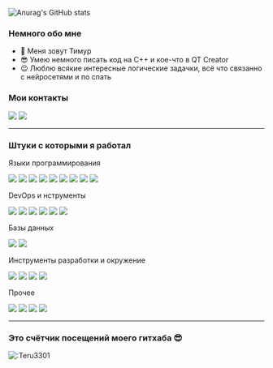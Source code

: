 ![Anurag's GitHub stats](https://github-readme-stats.vercel.app/api?username=Teru3301&show_icons=true&theme=blue-green)

### Немного обо мне
- 👋 Меня зовут Тимур
- 😎 Умею немного писать код на C++ и кое-что в QT Creator
- 😉 Люблю всякие интересные логические задачки, всё что связанно с нейросетями и по спать

### Мои контакты
[<img src="https://img.shields.io/badge/telegram-26A5E4?style=for-the-badge&logo=Telegram&logoColor=ffffff"/>](https://t.me/teru3301)
[<img src="https://img.shields.io/badge/ВКонтакте-0077FF?style=for-the-badge&logo=VK&logoColor=ffffff"/>](https://vk.com/terrru)

---

### Штуки с которыми я работал

Языки программирования

<img src="https://img.shields.io/badge/C++-00599C?style=for-the-badge&logo=cplusplus&logoColor=ffffff"/> <img src="https://img.shields.io/badge/go-00ADD8?style=for-the-badge&logo=go&logoColor=ffffff"/> <img src="https://img.shields.io/badge/javascript-F7DF1E?style=for-the-badge&logo=javascript&logoColor=ffffff"/> <img src="https://img.shields.io/badge/Python-306998?style=for-the-badge&logo=python&logoColor=ffffff"/> <img src="https://img.shields.io/badge/C%23-239120?style=for-the-badge&logo=dotnet&logoColor=ffffff"/> <img src="https://img.shields.io/badge/lua-000080?style=for-the-badge&logo=lua&logoColor=ffffff"/> <img src="https://img.shields.io/badge/processing-006699?style=for-the-badge&logo=processingfoundation&logoColor=ffffff"/> <img src="https://img.shields.io/badge/CSS-1572B6?style=for-the-badge&logo=css&logoColor=ffffff"/> <img src="https://img.shields.io/badge/bash-4EAA25?style=for-the-badge&logo=gnubash&logoColor=ffffff"/> 

DevOps и нструменты

<img src="https://img.shields.io/badge/git-F05032?style=for-the-badge&logo=git&logoColor=ffffff"/> <img src="https://img.shields.io/badge/github-181717?style=for-the-badge&logo=github&logoColor=ffffff"/> <img src="https://img.shields.io/badge/docker-2496ED?style=for-the-badge&logo=docker&logoColor=ffffff"/> <img src="https://img.shields.io/badge/githubactions-2088FF?style=for-the-badge&logo=githubactions&logoColor=ffffff"/> <img src="https://img.shields.io/badge/jenkins-D24939?style=for-the-badge&logo=jenkins&logoColor=ffffff"/> <img src="https://img.shields.io/badge/cmake-064F8C?style=for-the-badge&logo=cmake&logoColor=ffffff"/> 

Базы данных

<img src="https://img.shields.io/badge/postgresql-4169E1?style=for-the-badge&logo=postgresql&logoColor=ffffff"/> <img src="https://img.shields.io/badge/mariadb-003545?style=for-the-badge&logo=mariadb&logoColor=ffffff"/>

Инструменты разработки и окружение

<img src="https://img.shields.io/badge/qt creator-41CD52?style=for-the-badge&logo=qt&logoColor=ffffff"/> <img src="https://img.shields.io/badge/neovim-57A143?style=for-the-badge&logo=neovim&logoColor=ffffff"/> <img src="https://img.shields.io/badge/vscodium-2F80ED?style=for-the-badge&logo=vscodium&logoColor=ffffff"/> <img src="https://img.shields.io/badge/jupyter-F37626?style=for-the-badge&logo=jupyter&logoColor=ffffff"/> 

Прочее

<img src="https://img.shields.io/badge/Arch linux-1793D1?style=for-the-badge&logo=archlinux&logoColor=ffffff"/> <img src="https://img.shields.io/badge/jira-0052CC?style=for-the-badge&logo=jira&logoColor=ffffff"/> <img src="https://img.shields.io/badge/qemu-FF6600?style=for-the-badge&logo=qemu&logoColor=ffffff"/>  <img src="https://img.shields.io/badge/wireshark-1679A7?style=for-the-badge&logo=wireshark&logoColor=ffffff"/> 


---

### Это счётчик посещений моего гитхаба 😎
![:Teru3301](https://count.getloli.com/get/@:Teru3301?theme=moebooru-h)
